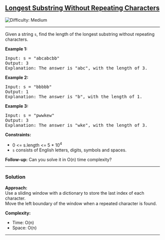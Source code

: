 <h2><a href="https://leetcode.com/problems/longest-substring-without-repeating-characters">Longest Substring Without Repeating Characters</a></h2>
<img src='https://img.shields.io/badge/Difficulty-Medium-yellow' alt='Difficulty: Medium' />
<hr>

<p>Given a string <code>s</code>, find the length of the longest substring without repeating characters.</p>

<p><strong>Example 1:</strong></p>
<pre>
Input: s = "abcabcbb"
Output: 3
Explanation: The answer is "abc", with the length of 3.
</pre>

<p><strong>Example 2:</strong></p>
<pre>
Input: s = "bbbbb"
Output: 1
Explanation: The answer is "b", with the length of 1.
</pre>

<p><strong>Example 3:</strong></p>
<pre>
Input: s = "pwwkew"
Output: 3
Explanation: The answer is "wke", with the length of 3.
</pre>

<p><strong>Constraints:</strong></p>
<ul>
  <li>0 &lt;= s.length &lt;= 5 * 10<sup>4</sup></li>
  <li><code>s</code> consists of English letters, digits, symbols and spaces.</li>
</ul>

<p><strong>Follow-up:</strong> Can you solve it in O(n) time complexity?</p>

---

### Solution

**Approach:**  
Use a sliding window with a dictionary to store the last index of each character.  
Move the left boundary of the window when a repeated character is found.

**Complexity:**  
- Time: O(n)  
- Space: O(n)

---
